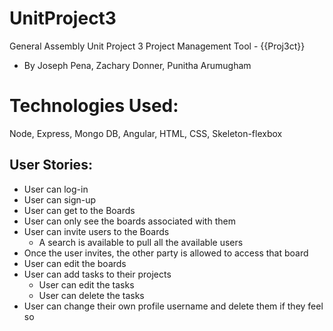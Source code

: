 # UnitProject3
General Assembly Unit Project 3
Project Management Tool - {{Proj3ct}}
  - By Joseph Pena, Zachary Donner, Punitha Arumugham

# Technologies Used:
 Node, Express, Mongo DB, Angular, HTML, CSS, Skeleton-flexbox
 

## User Stories:
* User can log-in
* User can sign-up
* User can get to the Boards
* User can only see the boards associated with them
* User can invite users to the Boards
    * A search is available to pull all the available users
* Once the user invites, the other party is allowed to access that board
* User can edit the boards
* User can add tasks to their projects
    * User can edit the tasks
    * User can delete the tasks
* User can change their own profile username and delete them if they feel so
